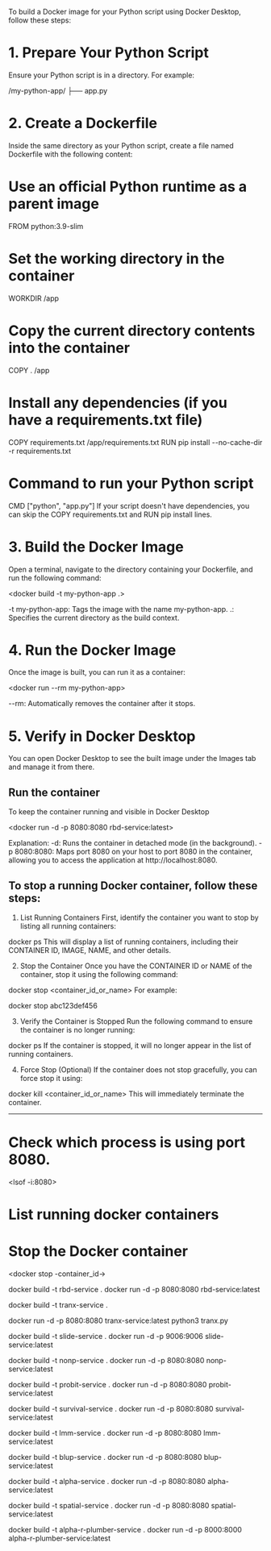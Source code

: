 To build a Docker image for your Python script using Docker Desktop, follow these steps:

# 1. Prepare Your Python Script
Ensure your Python script is in a directory. For example:

/my-python-app/
    ├── app.py
# 2. Create a Dockerfile
Inside the same directory as your Python script, create a file named Dockerfile with the following content:

# Use an official Python runtime as a parent image
FROM python:3.9-slim

# Set the working directory in the container
WORKDIR /app

# Copy the current directory contents into the container
COPY . /app

# Install any dependencies (if you have a requirements.txt file)
COPY requirements.txt /app/requirements.txt
RUN pip install --no-cache-dir -r requirements.txt

# Command to run your Python script
CMD ["python", "app.py"]
If your script doesn't have dependencies, you can skip the COPY requirements.txt and RUN pip install lines.

# 3. Build the Docker Image
Open a terminal, navigate to the directory containing your Dockerfile, and run the following command:

<docker build -t my-python-app .>

-t my-python-app: Tags the image with the name my-python-app.
.: Specifies the current directory as the build context.

# 4. Run the Docker Image
Once the image is built, you can run it as a container:

<docker run --rm my-python-app>

--rm: Automatically removes the container after it stops.

# 5. Verify in Docker Desktop
You can open Docker Desktop to see the built image under the Images tab and manage it from there.

## Run the container
To keep the container running and visible in Docker Desktop

<docker run -d -p 8080:8080 rbd-service:latest> 

Explanation:
-d: Runs the container in detached mode (in the background).
-p 8080:8080: Maps port 8080 on your host to port 8080 in the container, allowing you to access the application at http://localhost:8080⁠.


## To stop a running Docker container, follow these steps:

1. List Running Containers
First, identify the container you want to stop by listing all running containers:

docker ps
This will display a list of running containers, including their CONTAINER ID, IMAGE, NAME, and other details.

2. Stop the Container
Once you have the CONTAINER ID or NAME of the container, stop it using the following command:

docker stop <container_id_or_name>
For example:

docker stop abc123def456

3. Verify the Container is Stopped
Run the following command to ensure the container is no longer running:

docker ps
If the container is stopped, it will no longer appear in the list of running containers.

4. Force Stop (Optional)
If the container does not stop gracefully, you can force stop it using:

docker kill <container_id_or_name>
This will immediately terminate the container.



-----------
# Check which process is using port 8080.

<lsof -i:8080>

# List running docker containers

<docker ps>

# Stop the Docker container

<docker stop -container_id->


docker build -t rbd-service .
docker run -d -p 8080:8080 rbd-service:latest

docker build -t tranx-service .

docker run -d -p 8080:8080 tranx-service:latest python3 tranx.py


docker build -t slide-service .
docker run -d -p 9006:9006 slide-service:latest

docker build -t nonp-service .
docker run -d -p 8080:8080 nonp-service:latest

docker build -t probit-service .
docker run -d -p 8080:8080 probit-service:latest

docker build -t survival-service .
docker run -d -p 8080:8080 survival-service:latest

docker build -t lmm-service .
docker run -d -p 8080:8080 lmm-service:latest

docker build -t blup-service .
docker run -d -p 8080:8080 blup-service:latest

docker build -t alpha-service .
docker run -d -p 8080:8080 alpha-service:latest

docker build -t spatial-service .
docker run -d -p 8080:8080 spatial-service:latest

docker build -t alpha-r-plumber-service .
docker run -d -p 8000:8000 alpha-r-plumber-service:latest

